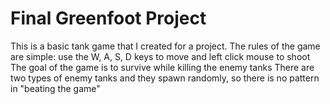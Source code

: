 # Final Greenfoot Project
This is a basic tank game that I created for a project.
The rules of the game are simple: use the W, A, S, D keys to move and left click mouse to shoot
The goal of the game is to survive while killing the enemy tanks
There are two types of enemy tanks and they spawn randomly, so there is no pattern in "beating the game"
